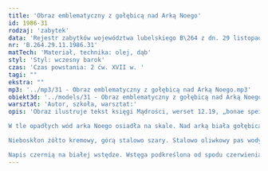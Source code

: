```yaml
---
title: 'Obraz emblematyczny z gołębicą nad Arką Noego'
id: 1986-31
rodzaj: 'zabytek'
data: 'Rejestr zabytków województwa lubelskiego B\264 z dn. 29 listopada 1986 r. '
nr: 'B.264.29.11.1986.31'
matTech: 'Materiał, technika: olej, dąb'
styl: 'Styl: wczesny barok'
czas: 'Czas powstania: 2 ćw. XVII w. '
tagi: ""
ekstra: ""
mp3: '../mp3/31 - Obraz emblematyczny z gołębicą nad Arką Noego.mp3'
obiekt3d: '../models/31 - Obraz emblematyczny z gołębicą nad Arką Noego.glb'
warsztat: 'Autor, szkoła, warsztat:'
opis: 'Obraz ilustruje tekst księgi Mądrości, werset 12.19, „bonae spei fecisti filias tu”/ i uczyniłeś dobrą nadzieję synom twoim, bo w sądach twych dajesz sposobność do pokuty za grzechy/. 

W tle opadłych wód arka Noego osiadła na skale. Nad arką biała gołębica z gałązką oliwną w dziobie, przynosi wieść końca potopu. Skała i arka w ciemnym brązie, czerwony dach. 

Nieboskłon żółto kremowy, górą stalowo szary. Stalowo oliwkowy pas wody. 

Napis czernią na białej wstędze. Wstęga podkreślona od spodu czerwienią. Napis BONAE SPEI. '
---
```

